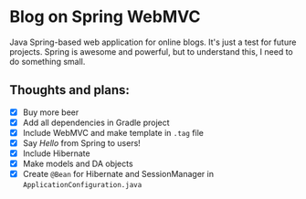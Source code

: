 # Blog on Spring WebMVC
Java Spring-based web application for online blogs.
It's just a test for future projects. Spring is awesome and powerful, but to understand this, I need to do something small.

## Thoughts and plans:
- [x] Buy more beer
- [x] Add all dependencies in Gradle project
- [x] Include WebMVC and make template in `.tag` file
- [x] Say _Hello_ from Spring to users!
- [x] Include Hibernate
- [x] Make models and DA objects
- [x] Create `@Bean` for Hibernate and SessionManager in `ApplicationConfiguration.java`
